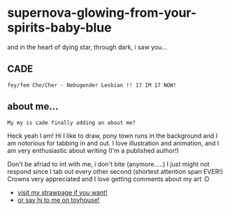 # supernova-glowing-from-your-spirits-baby-blue
and in the heart of dying star, through dark, i saw you...

## CADE
```
fey/fem Che/Cher - Nebugender Lesbian !! 17 IM 17 NOW!
```

## about me...
```
My my is cade finally adding an about me?
```
Heck yeah I am! Hi I like to draw, pony town runs in the background and I am notorious for tabbing in and out. I love illustration and animation, and I am very enthusiastic about writing (I'm a published author!)

Don't be afriad to int with me, i don't bite (anymore.....) I just might not respond since I tab out every other second (shortest attention span EVER!) Crowns very appreciated and I love getting comments about my art :D

* [visit my strawpage if you want!]([https://github.com/matiassingers/awesome-readme](https://and-im-still-july.straw.page/))
* [or say hi to me on toyhouse!]([https://github.com/matiassingers/awesome-readme](https://toyhou.se/nudemice))
